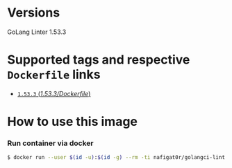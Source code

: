 # Versions
GoLang Linter 1.53.3

# Supported tags and respective `Dockerfile` links
-	[`1.53.3` (*1.53.3/Dockerfile*)](https://github.com/nafigator/docker-library/blob/master/golangci-lint/1.53.3/Dockerfile)

# How to use this image
### Run container via docker
```bash
$ docker run --user $(id -u):$(id -g) --rm -ti nafigat0r/golangci-lint:1.53.3 version
```

